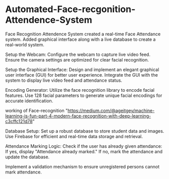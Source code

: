 # Automated-Face-recgonition-Attendence-System
Face Recognition Attendence System
created a real-time Face Attendance system. Added graphical interface along with a live database to create a real-world system. 

Setup the Webcam:
Configure the webcam to capture live video feed.
Ensure the camera settings are optimized for clear facial recognition.

Setup the Graphical Interface:
Design and implement an elegant graphical user interface (GUI) for better user experience.
Integrate the GUI with the system to display live video feed and attendance status.

Encoding Generator:
Utilize the face recognition library to encode facial features.
Use 128 facial parameters to generate unique facial encodings for accurate identification.

working of Face-recognition "https://medium.com/@ageitgey/machine-learning-is-fun-part-4-modern-face-recognition-with-deep-learning-c3cffc121d78"

Database Setup:
Set up a robust database to store student data and images.
Use Firebase for efficient and real-time data storage and retrieval.

Attendance Marking Logic:
Check if the user has already given attendance:
If yes, display "Attendance already marked."
If no, mark the attendance and update the database.

Implement a validation mechanism to ensure unregistered persons cannot mark attendance.
